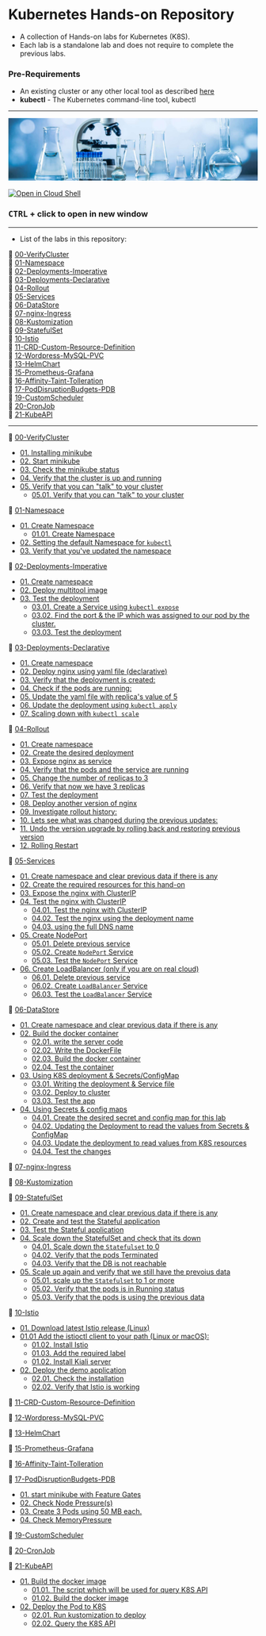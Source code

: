 # Kubernetes Hands-on Repository

- A collection of Hands-on labs for Kubernetes (K8S).
- Each lab is a standalone lab and does not require to complete the previous labs.

### Pre-Requirements

- An existing cluster or any other local tool as described [here](https://kubernetes.io/docs/tasks/tools/)
- **kubectl** - The Kubernetes command-line tool, kubectl

---

![](./resources/lab.jpg)

[![Open in Cloud Shell](https://gstatic.com/cloudssh/images/open-btn.svg)](https://console.cloud.google.com/cloudshell/editor?cloudshell_git_repo=https://github.com/seifrajhi/Kubernetes-practical-exercises-Hands-on&cloudshell_workspace=KubernetesLabs&cloudshell_open_in_editor=README.md)

### **<kbd>CTRL</kbd> + click to open in new window**

---

- List of the labs in this repository:

<!-- Labs list start -->

:green_book: [00-VerifyCluster](Labs/00-VerifyCluster/README.md)  
:green_book: [01-Namespace](Labs/01-Namespace/README.md)  
:green_book: [02-Deployments-Imperative](Labs/02-Deployments-Imperative/README.md)  
:green_book: [03-Deployments-Declarative](Labs/03-Deployments-Declarative/README.md)  
:green_book: [04-Rollout](Labs/04-Rollout/README.md)  
:green_book: [05-Services](Labs/05-Services/README.md)  
:green_book: [06-DataStore](Labs/06-DataStore/README.md)  
:green_book: [07-nginx-Ingress](Labs/07-nginx-Ingress/README.md)  
:green_book: [08-Kustomization](Labs/08-Kustomization/README.md)  
:green_book: [09-StatefulSet](Labs/09-StatefulSet/README.md)  
:green_book: [10-Istio](Labs/10-Istio/README.md)  
:green_book: [11-CRD-Custom-Resource-Definition](Labs/11-CRD-Custom-Resource-Definition/README.md)  
:green_book: [12-Wordpress-MySQL-PVC](Labs/12-Wordpress-MySQL-PVC/README.md)  
:green_book: [13-HelmChart](Labs/13-HelmChart/README.md)  
:green_book: [15-Prometheus-Grafana](Labs/15-Prometheus-Grafana/README.md)  
:green_book: [16-Affinity-Taint-Tolleration](Labs/16-Affinity-Taint-Tolleration/README.md)  
:green_book: [17-PodDisruptionBudgets-PDB](Labs/17-PodDisruptionBudgets-PDB/README.md)  
:green_book: [19-CustomScheduler](Labs/19-CustomScheduler/README.md)  
:green_book: [20-CronJob](Labs/20-CronJob/README.md)  
:green_book: [21-KubeAPI](Labs/21-KubeAPI/README.md)

---

:green_book: [00-VerifyCluster](Labs/00-VerifyCluster/README.md)

- [01. Installing minikube](Labs/00-VerifyCluster/README.md#01-Installing-minikube)
- [02. Start minikube](Labs/00-VerifyCluster/README.md#02-Start-minikube)
- [03. Check the minikube status](Labs/00-VerifyCluster/README.md#03-Check-the-minikube-status)
- [04. Verify that the cluster is up and running](Labs/00-VerifyCluster/README.md#04-Verify-that-the-cluster-is-up-and-running)
- [05. Verify that you can "talk" to your cluster](Labs/00-VerifyCluster/README.md#05-Verify-that-you-can-talk-to-your-cluster)
  - [05.01. Verify that you can "talk" to your cluster](Labs/00-VerifyCluster/README.md#0501-Verify-that-you-can-talk-to-your-cluster)

:green_book: [01-Namespace](Labs/01-Namespace/README.md)

- [01. Create Namespace](Labs/01-Namespace/README.md#01-Create-Namespace)
  - [01.01. Create Namespace](Labs/01-Namespace/README.md#0101-Create-Namespace)
- [02. Setting the default Namespace for `kubectl`](Labs/01-Namespace/README.md#02-Setting-the-default-Namespace-for-kubectl)
- [03. Verify that you've updated the namespace](Labs/01-Namespace/README.md#03-Verify-that-youve-updated-the-namespace)

:green_book: [02-Deployments-Imperative](Labs/02-Deployments-Imperative/README.md)

- [01. Create namespace](Labs/02-Deployments-Imperative/README.md#01-Create-namespace)
- [02. Deploy multitool image](Labs/02-Deployments-Imperative/README.md#02-Deploy-multitool-image)
- [03. Test the deployment](Labs/02-Deployments-Imperative/README.md#03-Test-the-deployment)
  - [03.01. Create a Service using `kubectl expose`](Labs/02-Deployments-Imperative/README.md#0301-Create-a-Service-using-kubectl-expose)
  - [03.02. Find the port & the IP which was assigned to our pod by the cluster.](Labs/02-Deployments-Imperative/README.md#0302-Find-the-port--the-IP-which-was-assigned-to-our-pod-by-the-cluster)
  - [03.03. Test the deployment](Labs/02-Deployments-Imperative/README.md#0303-Test-the-deployment)

:green_book: [03-Deployments-Declarative](Labs/03-Deployments-Declarative/README.md)

- [01. Create namespace](Labs/03-Deployments-Declarative/README.md#01-Create-namespace)
- [02. Deploy nginx using yaml file (declarative)](Labs/03-Deployments-Declarative/README.md#02-Deploy-nginx-using-yaml-file-declarative)
- [03. Verify that the deployment is created:](Labs/03-Deployments-Declarative/README.md#03-Verify-that-the-deployment-is-created)
- [04. Check if the pods are running:](Labs/03-Deployments-Declarative/README.md#04-Check-if-the-pods-are-running)
- [05. Update the yaml file with replica's value of 5](Labs/03-Deployments-Declarative/README.md#05-Update-the-yaml-file-with-replicas-value-of-5)
- [06. Update the deployment using `kubectl apply`](Labs/03-Deployments-Declarative/README.md#06-Update-the-deployment-using-kubectl-apply)
- [07. Scaling down with `kubectl scale`](Labs/03-Deployments-Declarative/README.md#07-Scaling-down-with-kubectl-scale)

:green_book: [04-Rollout](Labs/04-Rollout/README.md)

- [01. Create namespace](Labs/04-Rollout/README.md#01-Create-namespace)
- [02. Create the desired deployment](Labs/04-Rollout/README.md#02-Create-the-desired-deployment)
- [03. Expose nginx as service](Labs/04-Rollout/README.md#03-Expose-nginx-as-service)
- [04. Verify that the pods and the service are running](Labs/04-Rollout/README.md#04-Verify-that-the-pods-and-the-service-are-running)
- [05. Change the number of replicas to 3](Labs/04-Rollout/README.md#05-Change-the-number-of-replicas-to-3)
- [06. Verify that now we have 3 replicas](Labs/04-Rollout/README.md#06-Verify-that-now-we-have-3-replicas)
- [07. Test the deployment](Labs/04-Rollout/README.md#07-Test-the-deployment)
- [08. Deploy another version of nginx](Labs/04-Rollout/README.md#08-Deploy-another-version-of-nginx)
- [09. Investigate rollout history:](Labs/04-Rollout/README.md#09-Investigate-rollout-history)
- [10. Lets see what was changed during the previous updates:](Labs/04-Rollout/README.md#10-Lets-see-what-was-changed-during-the-previous-updates)
- [11. Undo the version upgrade by rolling back and restoring previous version](Labs/04-Rollout/README.md#11-Undo-the-version-upgrade-by-rolling-back-and-restoring-previous-version)
- [12. Rolling Restart](Labs/04-Rollout/README.md#12-Rolling-Restart)

:green_book: [05-Services](Labs/05-Services/README.md)

- [01. Create namespace and clear previous data if there is any](Labs/05-Services/README.md#01-Create-namespace-and-clear-previous-data-if-there-is-any)
- [02. Create the required resources for this hand-on](Labs/05-Services/README.md#02-Create-the-required-resources-for-this-hand-on)
- [03. Expose the nginx with ClusterIP](Labs/05-Services/README.md#03-Expose-the-nginx-with-ClusterIP)
- [04. Test the nginx with ClusterIP](Labs/05-Services/README.md#04-Test-the-nginx-with-ClusterIP)
  - [04.01. Test the nginx with ClusterIP](Labs/05-Services/README.md#0401-Test-the-nginx-with-ClusterIP)
  - [04.02. Test the nginx using the deployment name](Labs/05-Services/README.md#0402-Test-the-nginx-using-the-deployment-name)
  - [04.03. using the full DNS name](Labs/05-Services/README.md#0403-using-the-full-DNS-name)
- [05. Create NodePort](Labs/05-Services/README.md#05-Create-NodePort)
  - [05.01. Delete previous service](Labs/05-Services/README.md#0501-Delete-previous-service)
  - [05.02. Create `NodePort` Service](Labs/05-Services/README.md#0502-Create-NodePort-Service)
  - [05.03. Test the `NodePort` Service](Labs/05-Services/README.md#0503-Test-the-NodePort-Service)
- [06. Create LoadBalancer (only if you are on real cloud)](Labs/05-Services/README.md#06-Create-LoadBalancer-only-if-you-are-on-real-cloud)
  - [06.01. Delete previous service](Labs/05-Services/README.md#0601-Delete-previous-service)
  - [06.02. Create `LoadBalancer` Service](Labs/05-Services/README.md#0602-Create-LoadBalancer-Service)
  - [06.03. Test the `LoadBalancer` Service](Labs/05-Services/README.md#0603-Test-the-LoadBalancer-Service)

:green_book: [06-DataStore](Labs/06-DataStore/README.md)

- [01. Create namespace and clear previous data if there is any](Labs/06-DataStore/README.md#01-Create-namespace-and-clear-previous-data-if-there-is-any)
- [02. Build the docker container](Labs/06-DataStore/README.md#02-Build-the-docker-container)
  - [02.01. write the server code](Labs/06-DataStore/README.md#0201-write-the-server-code)
  - [02.02. Write the DockerFile](Labs/06-DataStore/README.md#0202-Write-the-DockerFile)
  - [02.03. Build the docker container](Labs/06-DataStore/README.md#0203-Build-the-docker-container)
  - [02.04. Test the container](Labs/06-DataStore/README.md#0204-Test-the-container)
- [03. Using K8S deployment & Secrets/ConfigMap](Labs/06-DataStore/README.md#03-Using-K8S-deployment--SecretsConfigMap)
  - [03.01. Writing the deployment & Service file](Labs/06-DataStore/README.md#0301-Writing-the-deployment--Service-file)
  - [03.02. Deploy to cluster](Labs/06-DataStore/README.md#0302-Deploy-to-cluster)
  - [03.03. Test the app](Labs/06-DataStore/README.md#0303-Test-the-app)
- [04. Using Secrets & config maps](Labs/06-DataStore/README.md#04-Using-Secrets--config-maps)
  - [04.01. Create the desired secret and config map for this lab](Labs/06-DataStore/README.md#0401-Create-the-desired-secret-and-config-map-for-this-lab)
  - [04.02. Updating the Deployment to read the values from Secrets & ConfigMap](Labs/06-DataStore/README.md#0402-Updating-the-Deployment-to-read-the-values-from-Secrets--ConfigMap)
  - [04.03. Update the deployment to read values from K8S resources](Labs/06-DataStore/README.md#0403-Update-the-deployment-to-read-values-from-K8S-resources)
  - [04.04. Test the changes](Labs/06-DataStore/README.md#0404-Test-the-changes)

:green_book: [07-nginx-Ingress](Labs/07-nginx-Ingress/README.md)

:green_book: [08-Kustomization](Labs/08-Kustomization/README.md)

:green_book: [09-StatefulSet](Labs/09-StatefulSet/README.md)

- [01. Create namespace and clear previous data if there is any](Labs/09-StatefulSet/README.md#01-Create-namespace-and-clear-previous-data-if-there-is-any)
- [02. Create and test the Stateful application](Labs/09-StatefulSet/README.md#02-Create-and-test-the-Stateful-application)
- [03. Test the Stateful application](Labs/09-StatefulSet/README.md#03-Test-the-Stateful-application)
- [04. Scale down the StatefulSet and check that its down](Labs/09-StatefulSet/README.md#04-Scale-down-the-StatefulSet-and-check-that-its-down)
  - [04.01. Scale down the `Statefulset` to 0](Labs/09-StatefulSet/README.md#0401-Scale-down-the-Statefulset-to-0)
  - [04.02. Verify that the pods Terminated](Labs/09-StatefulSet/README.md#0402-Verify-that-the-pods-Terminated)
  - [04.03. Verify that the DB is not reachable](Labs/09-StatefulSet/README.md#0403-Verify-that-the-DB-is-not-reachable)
- [05. Scale up again and verify that we still have the prevoius data](Labs/09-StatefulSet/README.md#05-Scale-up-again-and-verify-that-we-still-have-the-prevoius-data)
  - [05.01. scale up the `Statefulset` to 1 or more](Labs/09-StatefulSet/README.md#0501-scale-up-the-Statefulset-to-1-or-more)
  - [05.02. Verify that the pods is in Running status](Labs/09-StatefulSet/README.md#0502-Verify-that-the-pods-is-in-Running-status)
  - [05.03. Verify that the pods is using the previous data](Labs/09-StatefulSet/README.md#0503-Verify-that-the-pods-is-using-the-previous-data)

:green_book: [10-Istio](Labs/10-Istio/README.md)

- [01. Download latest Istio release (Linux)](Labs/10-Istio/README.md#01-Download-latest-Istio-release-Linux)
- [01.01 Add the istioctl client to your path (Linux or macOS):](Labs/10-Istio/README.md#0101-Add-the-istioctl-client-to-your-path-Linux-or-macOS)
  - [01.02. Install Istio](Labs/10-Istio/README.md#0102-Install-Istio)
  - [01.03. Add the required label](Labs/10-Istio/README.md#0103-Add-the-required-label)
  - [01.02. Install Kiali server](Labs/10-Istio/README.md#0102-Install-Kiali-server)
- [02. Deploy the demo application](Labs/10-Istio/README.md#02-Deploy-the-demo-application)
  - [02.01. Check the installation](Labs/10-Istio/README.md#0201-Check-the-installation)
  - [02.02. Verify that Istio is working](Labs/10-Istio/README.md#0202-Verify-that-Istio-is-working)

:green_book: [11-CRD-Custom-Resource-Definition](Labs/11-CRD-Custom-Resource-Definition/README.md)

:green_book: [12-Wordpress-MySQL-PVC](Labs/12-Wordpress-MySQL-PVC/README.md)

:green_book: [13-HelmChart](Labs/13-HelmChart/README.md)

:green_book: [15-Prometheus-Grafana](Labs/15-Prometheus-Grafana/README.md)

:green_book: [16-Affinity-Taint-Tolleration](Labs/16-Affinity-Taint-Tolleration/README.md)

:green_book: [17-PodDisruptionBudgets-PDB](Labs/17-PodDisruptionBudgets-PDB/README.md)

- [01. start minikube with Feature Gates](Labs/17-PodDisruptionBudgets-PDB/README.md#01-start-minikube-with-Feature-Gates)
- [02. Check Node Pressure(s)](Labs/17-PodDisruptionBudgets-PDB/README.md#02-Check-Node-Pressures)
- [03. Create 3 Pods using 50 MB each.](Labs/17-PodDisruptionBudgets-PDB/README.md#03-Create-3-Pods-using-50-MB-each)
- [04. Check MemoryPressure](Labs/17-PodDisruptionBudgets-PDB/README.md#04-Check-MemoryPressure)

:green_book: [19-CustomScheduler](Labs/19-CustomScheduler/README.md)

:green_book: [20-CronJob](Labs/20-CronJob/README.md)

:green_book: [21-KubeAPI](Labs/21-KubeAPI/README.md)

- [01. Build the docker image](Labs/21-KubeAPI/README.md#01-Build-the-docker-image)
  - [01.01. The script which will be used for query K8S API](Labs/21-KubeAPI/README.md#0101-The-script-which-will-be-used-for-query-K8S-API)
  - [01.02. Build the docker image](Labs/21-KubeAPI/README.md#0102-Build-the-docker-image)
- [02. Deploy the Pod to K8S](Labs/21-KubeAPI/README.md#02-Deploy-the-Pod-to-K8S)
  - [02.01. Run kustomization to deploy](Labs/21-KubeAPI/README.md#0201-Run-kustomization-to-deploy)
  - [02.02. Query the K8S API](Labs/21-KubeAPI/README.md#0202-Query-the-K8S-API)
  <!-- Labs list ends -->
